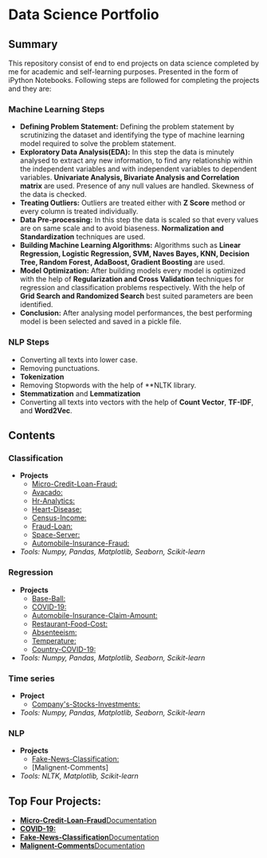 # Data Science Portfolio
## Summary
This repository consist of end to end projects on data science completed by me for academic and self-learning purposes. Presented in the form of iPython Notebooks. Following steps are followed for completing the projects and they are:
### Machine Learning Steps
- **Defining Problem Statement:** Defining the problem statement by scrutinizing the dataset and identifying the type of machine learning model required to solve the problem statement.
- **Exploratory Data Analysis(EDA):** In this step the data is minutely analysed to extract any new information, to find any relationship within the independent variables and with independent variables to dependent variables. **Univariate Analysis, Bivariate Analysis and Correlation matrix** are used. Presence of any null values are handled. Skewness of the data is checked.
- **Treating Outliers:** Outliers are treated either with **Z Score** method or every column is treated individually.
- **Data Pre-processing:** In this step the data is scaled so that every values are on same scale and to avoid biaseness. **Normalization and Standardization** techniques are used.
- **Building Machine Learning Algorithms:** Algorithms such as **Linear** **Regression, Logistic Regression, SVM, Naves Bayes, KNN, Decision Tree, Random Forest, AdaBoost, Gradient Boosting** are used.
- **Model Optimization:** After building models every model is optimized with the help of **Regularization and Cross Validation** techniques for regression and classification problems respectively. With the help of **Grid Search and Randomized Search** best suited parameters are been identified.
- **Conclusion:** After analysing model performances, the best performing model is been selected and saved in a pickle file.
### NLP Steps
- Converting all texts into lower case.
- Removing punctuations.
- **Tokenization**
- Removing Stopwords with the help of **NLTK library.
- **Stemmatization** and **Lemmatization**
- Converting all texts into vectors with the help of **Count Vector**, **TF-IDF**, and **Word2Vec**.
&nbsp;
&nbsp;

## Contents
### Classification
- **Projects**
  - [Micro-Credit-Loan-Fraud:](https://github.com/ria1994maitra/Project-Porfolio/blob/main/Classification/Micro_credit_final_submission.ipynb)
  - [Avacado:](https://github.com/ria1994maitra/Project-Porfolio/blob/main/Classification/Project_3_avocado.ipynb)
  - [Hr-Analytics:](https://github.com/ria1994maitra/Project-Porfolio/blob/main/Classification/Project_4_hr_attrition.ipynb)
  - [Heart-Disease:](https://github.com/ria1994maitra/Project-Porfolio/blob/main/Classification/Project_5_Heart_Disease.ipynb)
  - [Census-Income:](https://github.com/ria1994maitra/Project-Porfolio/blob/main/Classification/Project_6_Salary.ipynb)
  - [Fraud-Loan:](https://github.com/ria1994maitra/Project-Porfolio/blob/main/Classification/Project_7_Fraud%20_Loan_Prediction.ipynb)
  - [Space-Server:](https://github.com/ria1994maitra/Project-Porfolio/blob/main/Classification/Project_8_Sky_Survey.ipynb)
  - [Automobile-Insurance-Fraud:](Colab.research.google.com/drive/1GFAi1kY3LLj1fDQrjTUbsC376gzuhWmV#scrollTo=3a-fg2P5z9bG)
- *Tools:* *Numpy,* *Pandas,* *Matplotlib,* *Seaborn,* *Scikit-learn*
&nbsp;

### Regression
- **Projects**
  - [Base-Ball:](https://github.com/ria1994maitra/Project-Porfolio/blob/main/Regression/project_2_baseball.ipynb)
  - [COVID-19:](https://github.com/ria1994maitra/Project-Porfolio/blob/main/Regression/Project_18(covid).ipynb)
  - [Automobile-Insurance-Claim-Amount:](https://github.com/ria1994maitra/Project-Porfolio/blob/main/Regression/Project_11_Auto_insurance_claim_amount.ipynb)
  - [Restaurant-Food-Cost:](https://github.com/ria1994maitra/Project-Porfolio/blob/main/Regression/Project_14_restaurant_food_cost-Copy1.ipynb)
  - [Absenteeism:](https://github.com/ria1994maitra/Project-Porfolio/blob/main/Regression/Project_16_Absenteeism.ipynb)
  - [Temperature:](https://github.com/ria1994maitra/Project-Porfolio/blob/main/Regression/Project_17.ipynb)
  - [Country-COVID-19:](https://github.com/ria1994maitra/Project-Porfolio/blob/main/Regression/Project_18(covid).ipynb)
- *Tools:* *Numpy,* *Pandas,* *Matplotlib,* *Seaborn,* *Scikit-learn*
&nbsp;

### Time series
- **Project**
  - [Company's-Stocks-Investments:](https://github.com/ria1994maitra/Project-Porfolio/blob/main/Time%20Series/Company_Stock_project(part_3).ipynb)
- *Tools:* *Numpy,* *Pandas,* *Matplotlib,* *Seaborn,* *Scikit-learn*
&nbsp;

### NLP
- **Projects**
  - [Fake-News-Classification:](https://github.com/ria1994maitra/Project-Porfolio/blob/main/NLP/Fake_news_project(final).ipynb)
  - [Malignent-Comments]
- *Tools:* *NLTK,* *Matplotlib,* *Scikit-learn*
&nbsp;

## Top Four Projects:
- **[Micro-Credit-Loan-Fraud](https://github.com/ria1994maitra/Project-Porfolio/blob/main/Classification/Micro_credit_final_submission.ipynb)**[Documentation](https://github.com/ria1994maitra/Project-Portfolio-internship/blob/master/micro_credit.pdf)
- **[COVID-19:](https://github.com/ria1994maitra/Project-Porfolio/blob/main/Regression/Project_18(covid).ipynb)**
- **[Fake-News-Classification](https://github.com/ria1994maitra/Project-Porfolio/blob/main/NLP/Fake_news_project(final).ipynb)**[Documentation](https://github.com/ria1994maitra/Project-Portfolio-internship/blob/master/Fake%20News%20Prediction.pdf)
- **[Malignent-Comments](https://github.com/ria1994maitra/Project-Portfolio-internship/blob/master/malign_comments(model).zip)**[Documentation](https://github.com/ria1994maitra/Project-Portfolio-internship/blob/master/Malignant_comments.pdf)
